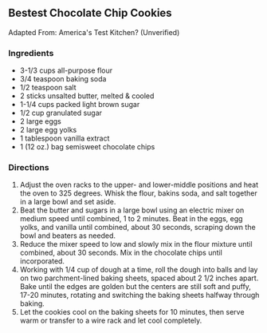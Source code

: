 Bestest Chocolate Chip Cookies
------------------------------
Adapted From: America's Test Kitchen? (Unverified)

### Ingredients
* 3-1/3 cups all-purpose flour
* 3/4 teaspoon baking soda
* 1/2 teaspoon salt
* 2 sticks unsalted butter, melted & cooled
* 1-1/4 cups packed light brown sugar
* 1/2 cup granulated sugar
* 2 large eggs
* 2 large egg yolks
* 1 tablespoon vanilla extract
* 1 (12 oz.) bag semisweet chocolate chips

### Directions
1. Adjust the oven racks to the upper- and lower-middle positions and heat the oven to 325 degrees. Whisk the flour, bakins soda, and salt together in a large bowl and set aside.
2. Beat the butter and sugars in a large bowl using an electric mixer on medium speed until combined, 1 to 2 minutes. Beat in the eggs, egg yolks, and vanilla until combined, about 30 seconds, scraping down the bowl and beaters as needed.
3. Reduce the mixer speed to low and slowly mix in the flour mixture until combined, about 30 seconds. Mix in the chocolate chips until incorporated.
4. Working with 1/4 cup of dough at a time, roll the dough into balls and lay on two parchment-lined baking sheets, spaced about 2 1/2 inches apart. Bake until the edges are golden but the centers are still soft and puffy, 17-20 minutes, rotating and switching the baking sheets halfway through baking.
5. Let the cookies cool on the baking sheets for 10 minutes, then serve warm or transfer to a wire rack and let cool completely.